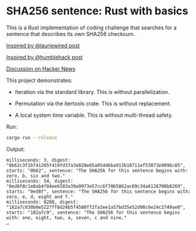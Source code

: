 # SHA256 sentence: Rust with basics

This is a Rust implementation of coding challenge that searches for a sentence that describes its own SHA256 checksum.

[Inspired by @lauriewired post](https://twitter.com/lauriewired/status/1700982575291142594)

[Inspired by @humblehack post](https://twitter.com/humblehack/status/1088982929940848647)

[Discussion on Hacker News](https://news.ycombinator.com/item?id=37465086)

This project demonstrates:

* Iteration via the standard library. This is without parallelization.

* Permutation via the itertools crate. This is without replacement.

* A local system time variable. This is without multi-thread safety.
 
Run:

```sh
cargo run --release
```

Output:

```
milliseconds: 3, digest: "0b62c3f1bf41205f419fd37a3e028e65a054d6ba913b10711ef53073e9096c85", starts: "0b62", sentence: "The SHA256 for this sentence begins with: zero, b, six and two."
milliseconds: 54, digest: "0ed8f8c1e8ab4f84ee6503a39a9973e57cc6f7065862ac69c34a6126708b6269", starts: "0ed8f", sentence: "The SHA256 for this sentence begins with: zero, e, d, eight and f."
milliseconds: 8288, digest: "182a7c930b0e5227ff8d24b5f4500ff2fa3ee1a57bd35e52d98c6e24c2749ae0", starts: "182a7c9", sentence: "The SHA256 for this sentence begins with: one, eight, two, a, seven, c and nine."
…
```
